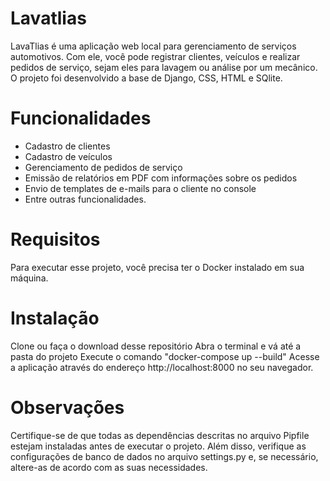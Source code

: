 # Lavatlias
LavaTlias é uma aplicação web local para gerenciamento de serviços automotivos. Com ele, você pode registrar clientes, veículos e realizar pedidos de serviço, sejam eles para lavagem ou análise por um mecânico. O projeto foi desenvolvido a base de Django, CSS, HTML e SQlite.

# Funcionalidades
<ul>
  <li>Cadastro de clientes</li>
  <li>Cadastro de veículos</li>
  <li>Gerenciamento de pedidos de serviço</li>
  <li>Emissão de relatórios em PDF com informações sobre os pedidos</li>
  <li>Envio de templates de e-mails para o cliente no console</li>
  <li>Entre outras funcionalidades.</li>
</ul>

# Requisitos
Para executar esse projeto, você precisa ter o Docker instalado em sua máquina.

# Instalação
Clone ou faça o download desse repositório
Abra o terminal e vá até a pasta do projeto
Execute o comando "docker-compose up --build"
Acesse a aplicação através do endereço http://localhost:8000 no seu navegador.

# Observações
Certifique-se de que todas as dependências descritas no arquivo Pipfile estejam instaladas antes de executar o projeto. Além disso, verifique as configurações de banco de dados no arquivo settings.py e, se necessário, altere-as de acordo com as suas necessidades.
